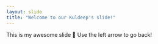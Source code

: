 ```yaml
---
layout: slide
title: "Welcome to our Kuldeep's slide!"
---
```

This is my awesome slide 🎉
Use the left arrow to go back!
